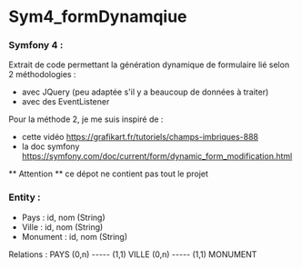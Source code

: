 # Sym4_formDynamqiue

### Symfony 4 :
Extrait de code permettant la génération dynamique de formulaire lié selon 2 méthodologies :
* avec JQuery (peu adaptée s'il y a beaucoup de données à traiter)
* avec des EventListener

Pour la méthode 2, je me suis inspiré de :
* cette vidéo  https://grafikart.fr/tutoriels/champs-imbriques-888 
* la doc symfony https://symfony.com/doc/current/form/dynamic_form_modification.html

** Attention ** ce dépot ne contient pas tout le projet

### Entity :
* Pays : id, nom (String)
* Ville : id, nom (String)
* Monument : id, nom (String)

Relations : PAYS (0,n) ----- (1,1) VILLE (0,n) ----- (1,1) MONUMENT
